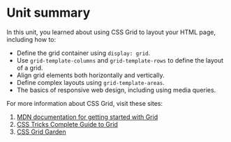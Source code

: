 # Unit summary

In this unit, you learned about using CSS Grid to layout your HTML page, including how to:

-   Define the grid container using `display: grid`.
-   Use `grid-template-columns` and `grid-template-rows` to define the layout of a grid.
-   Align grid elements both horizontally and vertically.
-   Define complex layouts using `grid-template-areas`.
-   The basics of responsive web design, including using media queries.

For more information about CSS Grid, visit these sites:

1.  [MDN documentation for getting started with Grid](https://developer.mozilla.org/en-US/docs/Web/CSS/CSS_Grid_Layout/Basic_Concepts_of_Grid_Layout)
2.  [CSS Tricks Complete Guide to Grid](https://css-tricks.com/snippets/css/complete-guide-grid/)
3.  [CSS Grid Garden](http://cssgridgarden.com/)

